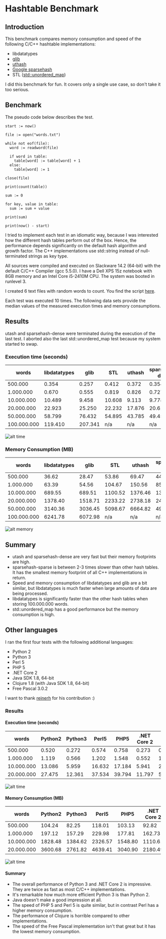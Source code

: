 # Hashtable Benchmark

## Introduction

This benchmark compares memory consumption and speed of the following
C/C++ hashtable implementations:

* libdatatypes
* [glib](https://developer.gnome.org/glib/stable)
* [uthash](https://troydhanson.github.io/uthash/)
* [Google sparsehash](https://github.com/sparsehash/sparsehash)
* STL ([std::unordered\_map](http://en.cppreference.com/w/cpp/container/unordered_map))

I did this benchmark for fun. It covers only a single use case, so don't take it too serious.

## Benchmark

The pseudo code below describes the test.

```
start := now()

file := open("words.txt")

while not eof(file):
  word := readword(file)

  if word in table:
    table[word] := table[word] + 1
  else:
    table[word] := 1

close(file)

print(count(table))

sum := 0

for key, value in table:
  sum := sum + value

print(sum)

print(now() - start)
```

I tried to implement each test in an idiomatic way, because I was interested
how the different hash tables perform out of the box. Hence, the performance
depends significantly on the default hash algorithm and growth factor. The
C++ implementations use std::string instead of null-terminated strings as key
type.

All sources were compiled and executed on Slackware 14.2 (64-bit) with the
default C/C++ Compiler (gcc 5.5.0). I have a Dell XPS 15z notebook with
8GB memory and an Intel Core i5-2410M CPU. The system was booted in runlevel
3.

I created 6 text files with random words to count. You find the script
[here](https://github.com/20centaurifux/datatypes/blob/master/benchmark/generator.py).

Each test was executed 10 times. The following data sets provide the median
values of the measured execution times and memory consumptions.

## Results

utash and sparsehash-dense were terminated during the execution of the last
test. I aborted also the last std::unordered\_map test because my system started
to swap.

### Execution time (seconds)

|words      |libdatatypes|glib      |STL     |uthash   |sparsehash-dense|sparsehash-sparse|
|-----------|------------|----------|--------|---------|----------------|-----------------|
|500.000    |0.354       |0.257     |0.412   |0.372    |0.354           |0.996            |
|1.000.000  |0.670       |0.555     |0.819   |0.826    |0.727           |2.288            |
|10.000.000 |10.489      |9.458     |10.608  |9.113    |9.778           |26.569           |
|20.000.000 |22.923      |25.250    |22.232  |17.876   |20.615          |58.550           |
|50.000.000 |58.799      |76.432    |54.895  |43.785   |49.456          |157.705          |
|100.000.000|119.410     |207.341   | n/a    | n/a     | n/a            |341.185          |

![alt time](chart-time.png "execution time")

### Memory Consumption (MB)

|words      |libdatatypes |glib         |STL         |uthash      |sparsehash-dense|sparsehash-sparse|
|-----------|-------------|-------------|------------|------------|----------------|-----------------|
|500.000    |36.62        |28.47        |53.86       |69.47       |44.43           |37.70            |
|1.000.000  |63.39        |54.56        |104.67      |150.56      |85.97           |72.10            |
|10.000.000 |689.55       |689.51       |1100.52     |1376.46     |1376.52         |679.01           |
|20.000.000 |1378.40      |1518.71      |2233.22     |2738.18     |2466.31         |1348.80          |
|50.000.000 |3140.36      |3036.45      |5098.67     |6664.82     |4931.72         |3330.66          |
|100.000.000|6241.78      |6072.98      | n/a        | n/a        | n/a            |6613.06          |

![alt memory](chart-memory.png "execution time")

## Summary

* utash and sparsehash-dense are very fast but their memory footprints are high.
* sparsehash-sparse is between 2-3 times slower than other hash tables. It has
  the smallest memory footprint of all C++ implementations in return.
* Speed and memory consumption of libdatatypes and glib are a bit similar,
  but libdatatypes is much faster when large amounts of data are being
  processed.  
* libdatatypes is significantly faster than the other hash tables when storing
  100.000.000 words.
* std::unordered\_map has a good performance but the memory consumption is
  high.

## Other languages

I ran the first four tests with the following additional languages:
* Python 2
* Python 3
* Perl 5
* PHP 5
* .NET Core 2
* Java SDK 1.8, 64-bit
* Clojure 1.8 (with Java SDK 1.8, 64-bit)
* Free Pascal 3.0.2

I want to thank [reinerh](https://github.com/reinerh) for his contribution :)

### Results

#### Execution time (seconds)

|words      |Python2|Python3|Perl5  |PHP5   |.NET Core 2|Java 1.8|Clojure 1.8|Free Pascal   |
|-----------|-------|-------|-------|-------|-----------|--------|-----------|--------------|
|500.000    |0.520  |0.272  |0.574  |0.758  |0.273      |0.757   |3.861      |4.128         |
|1.000.000  |1.119  |0.566  |1.202  |1.548  |0.552      |1.656   |7.597      |7.831         |
|10.000.000 |13.086 |5.959  |16.632 |17.184 |5.941      |26.352  |82.083     |108.807       |
|20.000.000 |27.475 |12.361 |37.534 |39.794 |11.797     |59.737  |184.289    |388.464       |

![alt time](chart-time2.png "execution time")

#### Memory Consumption (MB)

|words      |Python2|Python3|Perl5  |PHP5   |.NET Core 2|Java 1.8|Clojure 1.8|Free Pascal   |
|-----------|-------|-------|-------|-------|-----------|--------|-----------|--------------|
|500.000    |104.24 |82.25  |118.01 |103.13 |92.82      |152.27  |1405.98    |71.57         |
|1.000.000  |197.12 |157.29 |229.98 |177.81 |162.73     |292.93  |2292.41    |124.82        |
|10.000.000 |1828.48|1384.62|2326.57|1548.80|1110.61    |2034.97 |3079.23    |1063.36       |
|20.000.000 |3600.68|2761.82|4639.41|3040.90|2180.49    |3630.35 |4129.21    |1896.86       |

![alt time](chart-memory2.png "execution time")

#### Summary

* The overall performance of Python 3 and .NET Core 2 is impressive. They are
  twice as fast as most C/C++ implementations.
* It's remarkable how much more efficient Python 3 is than Python 2.
* Java doesn't make a good impression at all.
* The speed of PHP 5 and Perl 5 is quite similar, but in contrast Perl has a
  higher memory consumption.
* The performance of Clojure is horrible compared to other implementations.
* The speed of the Free Pascal implementation isn't that great but it has
  the lowest memory consumption.
